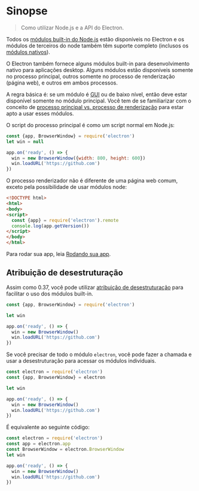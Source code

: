 # Sinopse

> Como utilizar Node.js e a API do Electron.

Todos os [módulos built-in do Node.js](http://nodejs.org/api/) estão disponíveis no Electron e os módulos de terceiros do node também têm suporte completo (inclusos os [módulos nativos](../tutorial/using-native-node-modules.md)).

O Electron também fornece alguns módulos built-in para desenvolvimento nativo para aplicações desktop. Alguns módulos estão disponíveis somente no processo principal, outros somente no processo de renderização (página web), e outros em ambos processos.

A regra básica é: se um módulo é [GUI][gui] ou de baixo nível, então deve estar disponível somente no módulo principal. Você tem de se familiarizar com o conceito de [processo principal vs. processo de renderização](../tutorial/quick-start.md#the-main-process) para estar apto a usar esses módulos.

O script do processo principal é como um script normal em Node.js:

```javascript
const {app, BrowserWindow} = require('electron')
let win = null

app.on('ready', () => {
  win = new BrowserWindow({width: 800, height: 600})
  win.loadURL('https://github.com')
})
```

O processo renderizador não é diferente de uma página web comum, exceto pela possibilidade de usar módulos node:

```html
<!DOCTYPE html>
<html>
<body>
<script>
  const {app} = require('electron').remote
  console.log(app.getVersion())
</script>
</body>
</html>
```

Para rodar sua app, leia [Rodando sua app](../tutorial/quick-start.md#run-your-app).

## Atribuição de desestruturação

Assim como 0.37, você pode utilizar
[atribuição de desestruturação][destructuring-assignment] para facilitar o uso dos módulos built-in.

```javascript
const {app, BrowserWindow} = require('electron')

let win

app.on('ready', () => {
  win = new BrowserWindow()
  win.loadURL('https://github.com')
})
```

Se você precisar de todo o módulo `electron`, você pode fazer a chamada e usar a desestruturação para acessar os módulos individuais.

```javascript
const electron = require('electron')
const {app, BrowserWindow} = electron

let win

app.on('ready', () => {
  win = new BrowserWindow()
  win.loadURL('https://github.com')
})
```

É equivalente ao seguinte código:

```javascript
const electron = require('electron')
const app = electron.app
const BrowserWindow = electron.BrowserWindow
let win

app.on('ready', () => {
  win = new BrowserWindow()
  win.loadURL('https://github.com')
})
```

[gui]: https://en.wikipedia.org/wiki/Graphical_user_interface
[destructuring-assignment]: https://developer.mozilla.org/en-US/docs/Web/JavaScript/Reference/Operators/Destructuring_assignment
